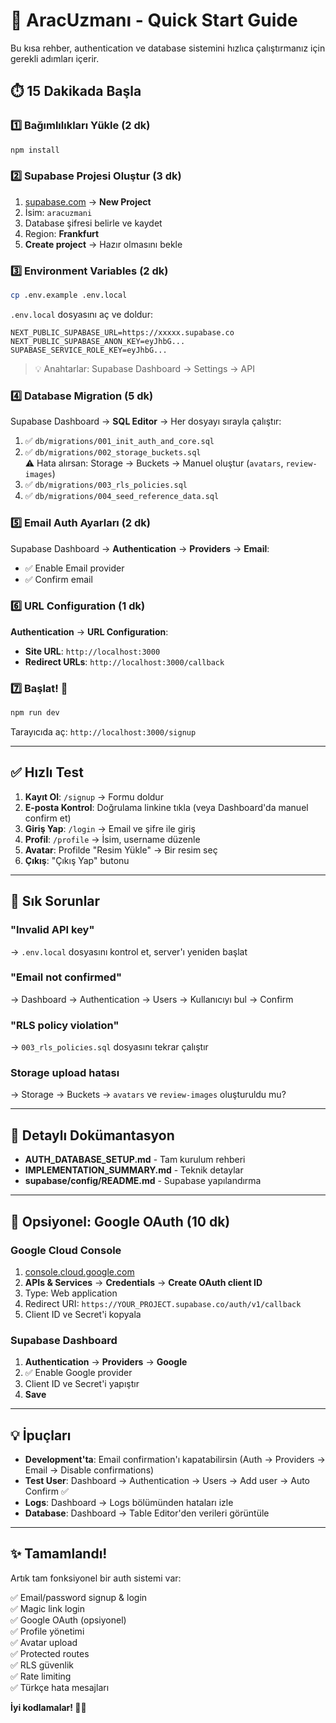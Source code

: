 # 🚀 AracUzmanı - Quick Start Guide

Bu kısa rehber, authentication ve database sistemini hızlıca çalıştırmanız için gerekli adımları içerir.

## ⏱️ 15 Dakikada Başla

### 1️⃣ Bağımlılıkları Yükle (2 dk)

```bash
npm install
```

### 2️⃣ Supabase Projesi Oluştur (3 dk)

1. [supabase.com](https://supabase.com) → **New Project**
2. İsim: `aracuzmani`
3. Database şifresi belirle ve kaydet
4. Region: **Frankfurt**
5. **Create project** → Hazır olmasını bekle

### 3️⃣ Environment Variables (2 dk)

```bash
cp .env.example .env.local
```

`.env.local` dosyasını aç ve doldur:

```env
NEXT_PUBLIC_SUPABASE_URL=https://xxxxx.supabase.co
NEXT_PUBLIC_SUPABASE_ANON_KEY=eyJhbG...
SUPABASE_SERVICE_ROLE_KEY=eyJhbG...
```

> 💡 Anahtarlar: Supabase Dashboard → Settings → API

### 4️⃣ Database Migration (5 dk)

Supabase Dashboard → **SQL Editor** → Her dosyayı sırayla çalıştır:

1. ✅ `db/migrations/001_init_auth_and_core.sql`
2. ✅ `db/migrations/002_storage_buckets.sql`  
   ⚠️ Hata alırsan: Storage → Buckets → Manuel oluştur (`avatars`, `review-images`)
3. ✅ `db/migrations/003_rls_policies.sql`
4. ✅ `db/migrations/004_seed_reference_data.sql`

### 5️⃣ Email Auth Ayarları (2 dk)

Supabase Dashboard → **Authentication** → **Providers** → **Email**:

- ✅ Enable Email provider
- ✅ Confirm email

### 6️⃣ URL Configuration (1 dk)

**Authentication** → **URL Configuration**:

- **Site URL**: `http://localhost:3000`
- **Redirect URLs**: `http://localhost:3000/callback`

### 7️⃣ Başlat! 🎉

```bash
npm run dev
```

Tarayıcıda aç: `http://localhost:3000/signup`

---

## ✅ Hızlı Test

1. **Kayıt Ol**: `/signup` → Formu doldur
2. **E-posta Kontrol**: Doğrulama linkine tıkla (veya Dashboard'da manuel confirm et)
3. **Giriş Yap**: `/login` → Email ve şifre ile giriş
4. **Profil**: `/profile` → İsim, username düzenle
5. **Avatar**: Profilde "Resim Yükle" → Bir resim seç
6. **Çıkış**: "Çıkış Yap" butonu

---

## 🐛 Sık Sorunlar

### "Invalid API key"
→ `.env.local` dosyasını kontrol et, server'ı yeniden başlat

### "Email not confirmed" 
→ Dashboard → Authentication → Users → Kullanıcıyı bul → Confirm

### "RLS policy violation"
→ `003_rls_policies.sql` dosyasını tekrar çalıştır

### Storage upload hatası
→ Storage → Buckets → `avatars` ve `review-images` oluşturuldu mu?

---

## 📖 Detaylı Dokümantasyon

- **AUTH_DATABASE_SETUP.md** - Tam kurulum rehberi
- **IMPLEMENTATION_SUMMARY.md** - Teknik detaylar
- **supabase/config/README.md** - Supabase yapılandırma

---

## 🎯 Opsiyonel: Google OAuth (10 dk)

### Google Cloud Console

1. [console.cloud.google.com](https://console.cloud.google.com)
2. **APIs & Services** → **Credentials** → **Create OAuth client ID**
3. Type: Web application
4. Redirect URI: `https://YOUR_PROJECT.supabase.co/auth/v1/callback`
5. Client ID ve Secret'i kopyala

### Supabase Dashboard

1. **Authentication** → **Providers** → **Google**
2. ✅ Enable Google provider
3. Client ID ve Secret'i yapıştır
4. **Save**

---

## 💡 İpuçları

- **Development'ta**: Email confirmation'ı kapatabilirsin (Auth → Providers → Email → Disable confirmations)
- **Test User**: Dashboard → Authentication → Users → Add user → Auto Confirm ✅
- **Logs**: Dashboard → Logs bölümünden hataları izle
- **Database**: Dashboard → Table Editor'den verileri görüntüle

---

## ✨ Tamamlandı!

Artık tam fonksiyonel bir auth sistemi var:

✅ Email/password signup & login  
✅ Magic link login  
✅ Google OAuth (opsiyonel)  
✅ Profile yönetimi  
✅ Avatar upload  
✅ Protected routes  
✅ RLS güvenlik  
✅ Rate limiting  
✅ Türkçe hata mesajları  

**İyi kodlamalar! 🚗💨**

